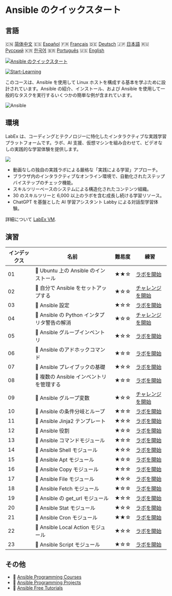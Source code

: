 # Ansible のクイックスタート

## 言語

🇨🇳 [简体中文](README_zh.md) 🇪🇸 [Español](README_es.md) 🇫🇷 [Français](README_fr.md) 🇩🇪 [Deutsch](README_de.md) 🇯🇵 [日本語](README_ja.md) 🇷🇺 [Русский](README_ru.md) 🇰🇷 [한국어](README_ko.md) 🇧🇷 [Português](README_pt.md) 🇺🇸 [English](README.md) 

[![Ansible のクイックスタート](https://cover-creator.labex.io/quick-start-with-ansible.png?lang=ja)](https://labex.io/ja/courses/quick-start-with-ansible)

[![Start-Learning](https://img.shields.io/badge/Start-Learning-whitesmoke?style=for-the-badge)](https://labex.io/ja/courses/quick-start-with-ansible)

このコースは、Ansible を使用して Linux ホストを構成する基本を学ぶために設計されています。Ansible の紹介、インストール、および Ansible を使用して一般的なタスクを実行するいくつかの簡単な例が含まれています。

![Ansible](https://img.shields.io/badge/Ansible-whitesmoke?style=for-the-badge&logo=ansible)


## 環境

LabEx は、コーディングとテクノロジーに特化したインタラクティブな実践学習プラットフォームです。ラボ、AI 支援、仮想マシンを組み合わせて、ビデオなしの実践的な学習体験を提供します。

![](https://tutorial-screenshot.getvm.io/images/vm-1725247253.png)

- 動画なしの独自の実践ラボによる厳格な「実践による学習」アプローチ。
- ブラウザ内のインタラクティブなオンライン環境で、自動化されたステップバイステップのチェック機能。
- スキルツリーベースのシステムによる構造化されたコンテンツ組織。
- 30 のスキルツリーと 6,000 以上のラボを含む成長し続ける学習リソース。
- ChatGPT を基盤とした AI 学習アシスタント Labby による対話型学習体験。

詳細について [LabEx VM](https://support.labex.io/using-labex/virtual-machine).

## 演習

|   インデックス | 名前                                        | 難易度   | 練習                                                                                                                                     |
|----------------|---------------------------------------------|----------|------------------------------------------------------------------------------------------------------------------------------------------|
|             01 | 📖 Ubuntu 上の Ansible のインストール       | ★★☆      | <a target='_blank' href='https://labex.io/ja/tutorials/ansible-ansible-installation-on-ubuntu-67172'>ラボを開始</a>                      |
|             02 | 🎯 自分で Ansible をセットアップする        | ★☆☆      | <a target='_blank' href='https://labex.io/ja/tutorials/ansible-setup-ansible-by-yourself-390383'>チャレンジを開始</a>                    |
|             03 | 📖 Ansible 設定                             | ★☆☆      | <a target='_blank' href='https://labex.io/ja/tutorials/ansible-ansible-configuration-390437'>ラボを開始</a>                              |
|             04 | 🎯 Ansible の Python インタプリタ警告の解消 | ★☆☆      | <a target='_blank' href='https://labex.io/ja/tutorials/ansible-resolving-ansible-python-interpreter-warning-390490'>チャレンジを開始</a> |
|             05 | 📖 Ansible グループインベントリ             | ★☆☆      | <a target='_blank' href='https://labex.io/ja/tutorials/ansible-ansible-groups-inventory-290160'>ラボを開始</a>                           |
|             06 | 📖 Ansible のアドホックコマンド             | ★☆☆      | <a target='_blank' href='https://labex.io/ja/tutorials/ansible-ansible-ad-hoc-commands-390441'>ラボを開始</a>                            |
|             07 | 📖 Ansible プレイブックの基礎               | ★☆☆      | <a target='_blank' href='https://labex.io/ja/tutorials/ansible-ansible-playbook-basics-390426'>ラボを開始</a>                            |
|             08 | 📖 複数の Ansible インベントリを管理する    | ★☆☆      | <a target='_blank' href='https://labex.io/ja/tutorials/ansible-manage-multiple-ansible-inventories-290193'>ラボを開始</a>                |
|             09 | 🎯 Ansible グループ変数                     | ★☆☆      | <a target='_blank' href='https://labex.io/ja/tutorials/ansible-ansible-group-variables-96690'>チャレンジを開始</a>                       |
|             10 | 📖 Ansible の条件分岐とループ               | ★☆☆      | <a target='_blank' href='https://labex.io/ja/tutorials/ansible-ansible-conditionals-and-loops-390455'>ラボを開始</a>                     |
|             11 | 📖 Ansible Jinja2 テンプレート              | ★☆☆      | <a target='_blank' href='https://labex.io/ja/tutorials/ansible-ansible-jinja2-templates-390470'>ラボを開始</a>                           |
|             12 | 📖 Ansible 役割                             | ★☆☆      | <a target='_blank' href='https://labex.io/ja/tutorials/ansible-ansible-roles-390467'>ラボを開始</a>                                      |
|             13 | 📖 Ansible コマンドモジュール               | ★☆☆      | <a target='_blank' href='https://labex.io/ja/tutorials/ansible-ansible-command-module-290161'>ラボを開始</a>                             |
|             14 | 📖 Ansible Shell モジュール                 | ★☆☆      | <a target='_blank' href='https://labex.io/ja/tutorials/ansible-ansible-shell-module-289409'>ラボを開始</a>                               |
|             15 | 📖 Ansible Apt モジュール                   | ★☆☆      | <a target='_blank' href='https://labex.io/ja/tutorials/ansible-ansible-apt-module-289651'>ラボを開始</a>                                 |
|             16 | 📖 Ansible Copy モジュール                  | ★☆☆      | <a target='_blank' href='https://labex.io/ja/tutorials/ansible-ansible-copy-module-289653'>ラボを開始</a>                                |
|             17 | 📖 Ansible File モジュール                  | ★☆☆      | <a target='_blank' href='https://labex.io/ja/tutorials/ansible-ansible-file-module-289654'>ラボを開始</a>                                |
|             18 | 📖 Ansible Fetch モジュール                 | ★☆☆      | <a target='_blank' href='https://labex.io/ja/tutorials/ansible-ansible-fetch-module-290159'>ラボを開始</a>                               |
|             19 | 📖 Ansible の get_url モジュール            | ★☆☆      | <a target='_blank' href='https://labex.io/ja/tutorials/ansible-ansible-get-url-module-290188'>ラボを開始</a>                             |
|             20 | 📖 Ansible Stat モジュール                  | ★☆☆      | <a target='_blank' href='https://labex.io/ja/tutorials/ansible-ansible-stat-module-290192'>ラボを開始</a>                                |
|             21 | 📖 Ansible Cron モジュール                  | ★★☆      | <a target='_blank' href='https://labex.io/ja/tutorials/ansible-ansible-cron-module-290157'>ラボを開始</a>                                |
|             22 | 📖 Ansible Local Action モジュール          | ★☆☆      | <a target='_blank' href='https://labex.io/ja/tutorials/ansible-ansible-local-action-module-290189'>ラボを開始</a>                        |
|             23 | 📖 Ansible Script モジュール                | ★☆☆      | <a target='_blank' href='https://labex.io/ja/tutorials/ansible-ansible-script-module-289411'>ラボを開始</a>                              |

## その他

- 🔗 [Ansible Programming Courses](https://github.com/labex-labs/awesome-programming-courses)
- 🔗 [Ansible Programming Projects](https://github.com/labex-labs/awesome-programming-projects)
- 🔗 [Ansible Free Tutorials](https://github.com/labex-labs/ansible-free-tutorials)

